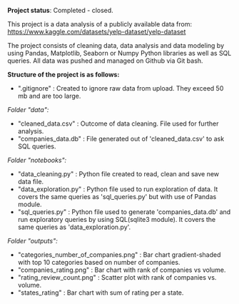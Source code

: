 **Project status**: Completed - closed.

This project is a data analysis of a publicly available data from: 
https://www.kaggle.com/datasets/yelp-dataset/yelp-dataset


The project consists of cleaning data, data analysis and data modeling by using Pandas, Matplotlib, Seaborn or Numpy Python libraries as well as SQL queries. All data was pushed and managed on Github via Git bash.


**Structure of the project is as follows:**
- ".gitignore" : Created to ignore raw data from upload. They exceed 50 mb and are too large.

_Folder "data":_
- "cleaned_data.csv" : Outcome of data cleaning. File used for further analysis.
- "companies_data.db" : File generated out of 'cleaned_data.csv' to ask SQL queries.


_Folder "notebooks":_
- "data_cleaning.py" : Python file created to read, clean and save new data file.
- "data_exploration.py" : Python file used to run exploration of data. It covers the same queries as 'sql_queries.py' but with use of Pandas module.
- "sql_queries.py" : Python file used to generate 'companies_data.db' and run exploratory queries by using SQL(sqlite3 module). It covers the same queries as 'data_exploration.py'.


_Folder "outputs":_
- "categories_number_of_companies.png" : Bar chart gradient-shaded with top 10 categories based on number of companies.
- "companies_rating.png" : Bar chart with rank of companies vs volume.
- "rating_review_count.png" : Scatter plot with rank of companies vs. volume.
- "states_rating" : Bar chart with sum of rating per a state.